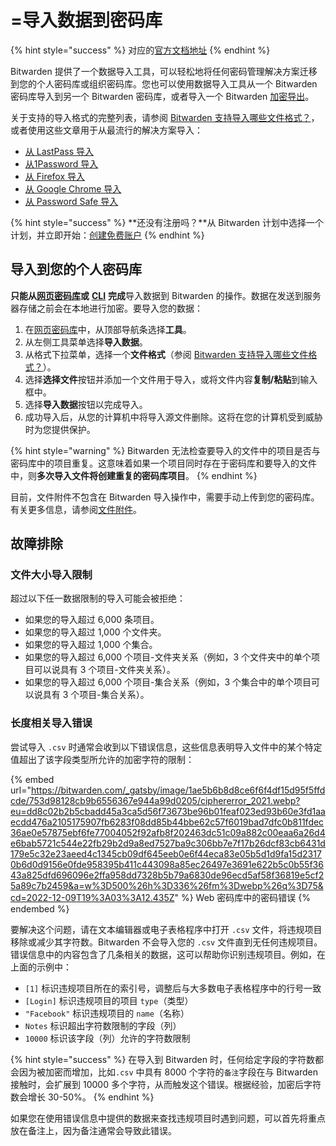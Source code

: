 # =导入数据到密码库

{% hint style="success" %}
对应的[官方文档地址](https://bitwarden.com/help/article/import-data/)
{% endhint %}

Bitwarden 提供了一个数据导入工具，可以轻松地将任何密码管理解决方案迁移到您的个人密码库或组织密码库。您也可以使用数据导入工具从一个 Bitwarden 密码库导入到另一个 Bitwarden 密码库，或者导入一个 Bitwarden [加密导出](encrypted-exports.md)。

关于支持的导入格式的完整列表，请参阅 [Bitwarden 支持导入哪些文件格式？](import-and-export-faqs.md#q-what-file-formats-does-bitwarden-support-for-import)，或者使用这些文章用于从最流行的解决方案导入：

* [从 LastPass 导入](import-guides/import-your-data-from-lastpass.md)
* [从1Password 导入](import-guides/import-your-data-from-1password.md)
* [从 Firefox 导入](import-guides/import-your-data-from-firefox.md)
* [从 Google Chrome 导入](import-guides/import-your-data-from-google-chrome.md)
* [从 Password Safe 导入](import-guides/import-data-from-password-safe.md)

{% hint style="success" %}
**还没有注册吗？**从 Bitwarden 计划中选择一个计划，并立即开始：[创建免费账户](https://vault.bitwarden.com/#/register)
{% endhint %}

## 导入到您的个人密码库 <a href="#import-to-your-personal-vault" id="import-to-your-personal-vault"></a>

**只能从**[**网页密码库**](../getting-started/getting-started-webvault.md)**或** [**CLI**](../password-manager/developer-tools/password-manager-cli.md#import) **完成**导入数据到 Bitwarden 的操作。数据在发送到服务器存储之前会在本地进行加密。要导入您的数据：

1. 在[网页密码库](../getting-started/getting-started-webvault.md)中，从顶部导航条选择**工具**。
2. 从左侧工具菜单选择**导入数据**。
3. 从格式下拉菜单，选择一个**文件格式**（参阅 [Bitwarden 支持导入哪些文件格式？](import-and-export-faqs.md#q-what-file-formats-does-bitwarden-support-for-import)）。
4. 选择**选择文件**按钮并添加一个文件用于导入，或将文件内容**复制/粘贴**到输入框中。
5. 选择**导入数据**按钮以完成导入。
6. 成功导入后，从您的计算机中将导入源文件删除。这将在您的计算机受到威胁时为您提供保护。

{% hint style="warning" %}
Bitwarden 无法检查要导入的文件中的项目是否与密码库中的项目重复。这意味着如果一个项目同时存在于密码库和要导入的文件中，则**多次导入文件将创建重复的密码库项目**。
{% endhint %}

目前，文件附件不包含在 Bitwarden 导入操作中，需要手动上传到您的密码库。有关更多信息，请参阅[文件附件](../your-vault/file-attachments.md)。

## 故障排除 <a href="#troubleshooting" id="troubleshooting"></a>

### 文件大小导入限制 <a href="#file-size-import-limitations" id="file-size-import-limitations"></a>

超过以下任一数据限制的导入可能会被拒绝：

* 如果您的导入超过 6,000 条项目。
* 如果您的导入超过 1,000 个文件夹。
* 如果您的导入超过 1,000 个集合。
* 如果您的导入超过 6,000 个项目-文件夹关系（例如，3 个文件夹中的单个项目可以说具有 3 个项目-文件夹关系）。
* 如果您的导入超过 6,000 个项目-集合关系（例如，3 个集合中的单个项目可以说具有 3 个项目-集合关系）。

### 长度相关导入错误 <a href="#length-related-import-errors" id="length-related-import-errors"></a>

尝试导入 `.csv` 时通常会收到以下错误信息，这些信息表明导入文件中的某个特定值超出了该字段类型所允许的加密字符的限制：

{% embed url="https://bitwarden.com/_gatsby/image/1ae5b6b8d8ce6f6f4df15d95f5ffdcde/753d98128cb9b6556367e944a99d0205/ciphererror_2021.webp?eu=dd8c02b2b5cbadd45a3ca5d56f73673be96b01feaf023ed93b60e3fd1aaecdd476a2105175907fb6283f08dd85b44bbe62c57f6019bad7dfc0b811fdec36ae0e57875ebf6fe77004052f92afb8f202463dc51c09a882c00eaa6a26d4e6bab5721c544e22fb29b2d9a8ed7527ba9c306bb7e7f17b26dcf83cb6431d179e5c32e23aeed4c1345cb09df645eeb0e6f44eca83e05b5d1d9fa15d23170b6d0d9156e0fde958395b411c443098a85ec26497e3691e622b5c0b55f3643a825dfd696096e2ffa958dd7328b5b79a6830de96ecd5af58f36819e5cf25a89c7b2459&a=w%3D500%26h%3D336%26fm%3Dwebp%26q%3D75&cd=2022-12-09T19%3A03%3A12.435Z" %}
Web 密码库中的密码错误
{% endembed %}

要解决这个问题，请在文本编辑器或电子表格程序中打开 `.csv` 文件，将违规项目移除或减少其字符数。Bitwarden 不会导入您的 `.csv` 文件直到无任何违规项目。错误信息中的内容包含了几条相关的数据，这可以帮助你识别违规项目。例如，在上面的示例中：

* `[1]` 标识违规项目所在的索引号，调整后与大多数电子表格程序中的行号一致
* `[Login]` 标识违规项目的项目 `type`（类型）
* `"Facebook"` 标识违规项目的 `name`（名称）
* `Notes` 标识超出字符数限制的字段（列）
* `10000` 标识该字段（列）允许的字符数限制

{% hint style="success" %}
在导入到 Bitwarden 时，任何给定字段的字符数都会因为被加密而增加，比如`.csv` 中具有 8000 个字符的`备注`字段在与 Bitwarden 接触时，会扩展到 10000 多个字符，从而触发这个错误。根据经验，加密后字符数会增长 30-50%。
{% endhint %}

如果您在使用错误信息中提供的数据来查找违规项目时遇到问题，可以首先将重点放在备注上，因为备注通常会导致此错误。
